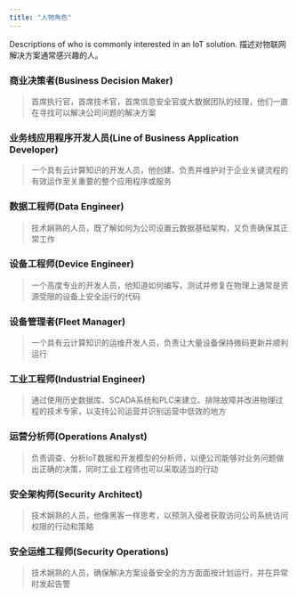 ```yaml
---
title: "人物角色"
---
```

Descriptions of who is commonly interested in an IoT solution.
描述对物联网解决方案通常感兴趣的人。

<!--more-->

### 商业决策者(Business Decision Maker)
> 首席执行官，首席技术官，首席信息安全官或大数据团队的经理，他们一直在寻找可以解决公司问题的解决方案

### 业务线应用程序开发人员(Line of Business Application Developer)
> 一个具有云计算知识的开发人员，他创建、负责并维护对于企业关键流程的有效运作至关重要的整个应用程序或服务

### 数据工程师(Data Engineer)
> 技术娴熟的人员，既了解如何为公司设置云数据基础架构，又负责确保其正常工作

### 设备工程师(Device Engineer)
> 一个高度专业的开发人员，他知道如何编写，测试并修复在物理上通常是资源受限的设备上安全运行的代码

### 设备管理者(Fleet Manager)
> 一个具有云计算知识的运维开发人员，负责让大量设备保持微码更新并顺利运行
 
### 工业工程师(Industrial Engineer)
> 通过使用历史数据库、SCADA系统和PLC来建立、排除故障并改进物理过程的技术专家，以支持公司运营并识别运营中低效的地方

### 运营分析师(Operations Analyst)
> 负责调查、分析IoT数据和开发模型的分析师，以便公司能够对业务问题做出正确的决策，同时工业工程师也可以采取适当的行动

### 安全架构师(Security Architect)
> 技术娴熟的人员，他像黑客一样思考，以预测入侵者获取访问公司系统访问权限的行动和策略

### 安全运维工程师(Security Operations)
> 技术娴熟的人员，确保解决方案设备安全的方方面面按计划运行，并在异常时发起告警
